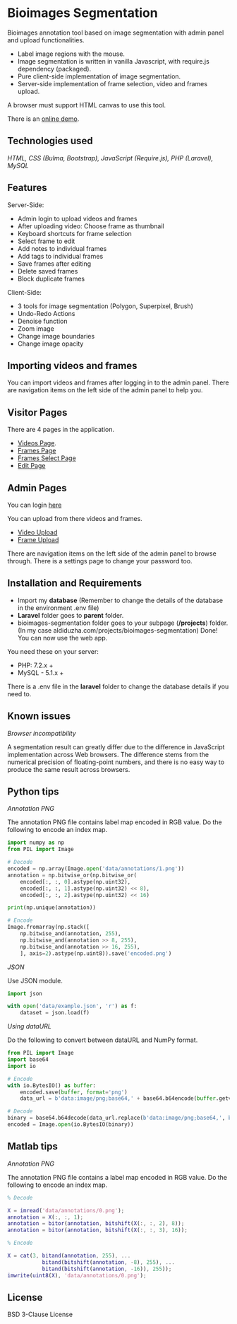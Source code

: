 Bioimages Segmentation
====================

Bioimages annotation tool based on image segmentation with admin panel and upload functionalities.

 * Label image regions with the mouse.
 * Image segmentation is written in vanilla Javascript, with require.js dependency (packaged).
 * Pure client-side implementation of image segmentation.
 * Server-side implementation of frame selection, video and frames upload.

A browser must support HTML canvas to use this tool.

There is an [online demo](https://aldiduzha.com/projects/bioimages-segmentation).


Technologies used
---------
*HTML, CSS (Bulma, Bootstrap), JavaScript (Require.js), PHP (Laravel), MySQL*

Features
---------

Server-Side:
 - Admin login to upload videos and frames
 - After uploading video: Choose frame as thumbnail
 - Keyboard shortcuts for frame selection 
 - Select frame to edit
 - Add notes to individual frames     
 - Add tags to individual frames    
 - Save frames after editing     
 - Delete saved frames   
 - Block duplicate frames

Client-Side:

 - 3 tools for image segmentation (Polygon, Superpixel, Brush)
 -  Undo-Redo Actions 
 - Denoise function 
 - Zoom image 
 - Change image boundaries 
 - Change image opacity

Importing videos and frames
--------------

You can import videos and frames after logging in to the admin panel.
There are navigation items on the left side of the admin panel to help you.

Visitor Pages
--------------

There are 4 pages in the application.
 - [Videos Page](http://aldiduzha.com/projects/bioimages-segmentation).
 - [Frames Page](https://aldiduzha.com/projects/bioimages-segmentation/segmentation/?view=index)
 - [Frames Select Page](https://aldiduzha.com/projects/bioimages-segmentation/segmentation/?view=edit&id=0)
 - [Edit Page](https://aldiduzha.com/projects/bioimages-segmentation/segmentation/?view=edit&id=0)

Admin Pages
--------------
You can login [here](https://aldiduzha.com/projects/bioimages-segmentation/login)

You can upload from there videos and frames.

 - [Video Upload](https://aldiduzha.com/projects/bioimages-segmentation/admin/upload)
 - [Frame Upload](https://aldiduzha.com/projects/bioimages-segmentation/admin/uploadframe)

There are navigation items on the left side of the admin panel to browse through.
There is a settings page to change your password too.

Installation and Requirements
-----------

 - Import my **database** (Remember to change the details of the database in the environment .env file)
 - **Laravel** folder goes to **parent** folder.
 - bioimages-segmentation folder goes to your subpage (**/projects**) folder. (In my case  aldiduzha.com/projects/bioimages-segmentation)
Done! You can now use the web app.

You need these on your server:
 - PHP: 7.2.x + 
 - MySQL - 5.1.x +

There is a .env file in the **laravel** folder to change the database details if you need to.

Known issues
-----------

_Browser incompatibility_

A segmentation result can greatly differ due to the difference in JavaScript
implementation across Web browsers. The difference stems from the numerical
precision of floating-point numbers, and there is no easy way to produce the
same result across browsers.


Python tips
-----------

_Annotation PNG_

The annotation PNG file contains label map encoded in RGB value. Do the
following to encode an index map.

```python
import numpy as np
from PIL import Image

# Decode
encoded = np.array(Image.open('data/annotations/1.png'))
annotation = np.bitwise_or(np.bitwise_or(
    encoded[:, :, 0].astype(np.uint32),
    encoded[:, :, 1].astype(np.uint32) << 8),
    encoded[:, :, 2].astype(np.uint32) << 16)

print(np.unique(annotation))

# Encode
Image.fromarray(np.stack([
    np.bitwise_and(annotation, 255),
    np.bitwise_and(annotation >> 8, 255),
    np.bitwise_and(annotation >> 16, 255),
    ], axis=2).astype(np.uint8)).save('encoded.png')
```

_JSON_

Use JSON module.

```python
import json

with open('data/example.json', 'r') as f:
    dataset = json.load(f)
```

_Using dataURL_

Do the following to convert between dataURL and NumPy format.

```python
from PIL import Image
import base64
import io

# Encode
with io.BytesIO() as buffer:
    encoded.save(buffer, format='png')
    data_url = b'data:image/png;base64,' + base64.b64encode(buffer.getvalue())

# Decode
binary = base64.b64decode(data_url.replace(b'data:image/png;base64,', b''))
encoded = Image.open(io.BytesIO(binary))
```


Matlab tips
-----------

_Annotation PNG_

The annotation PNG file contains a label map encoded in RGB value. Do the
following to encode an index map.

```matlab
% Decode

X = imread('data/annotations/0.png');
annotation = X(:, :, 1);
annotation = bitor(annotation, bitshift(X(:, :, 2), 8));
annotation = bitor(annotation, bitshift(X(:, :, 3), 16));

% Encode

X = cat(3, bitand(annotation, 255), ...
           bitand(bitshift(annotation, -8), 255), ...
           bitand(bitshift(annotation, -16)), 255));
imwrite(uint8(X), 'data/annotations/0.png');
```

License
-----------
BSD 3-Clause License
